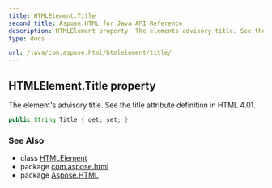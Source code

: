 ```yaml
---
title: HTMLElement.Title
second_title: Aspose.HTML for Java API Reference
description: HTMLElement property. The elements advisory title. See the title attribute definition in HTML 4.01
type: docs

url: /java/com.aspose.html/htmlelement/title/
---
```

## HTMLElement.Title property

The element's advisory title. See the title attribute definition in HTML 4.01.

```java
public String Title { get; set; }
```

### See Also

* class [HTMLElement](../)
* package [com.aspose.html](../../../com.aspose.html/)
* package [Aspose.HTML](../../../)
